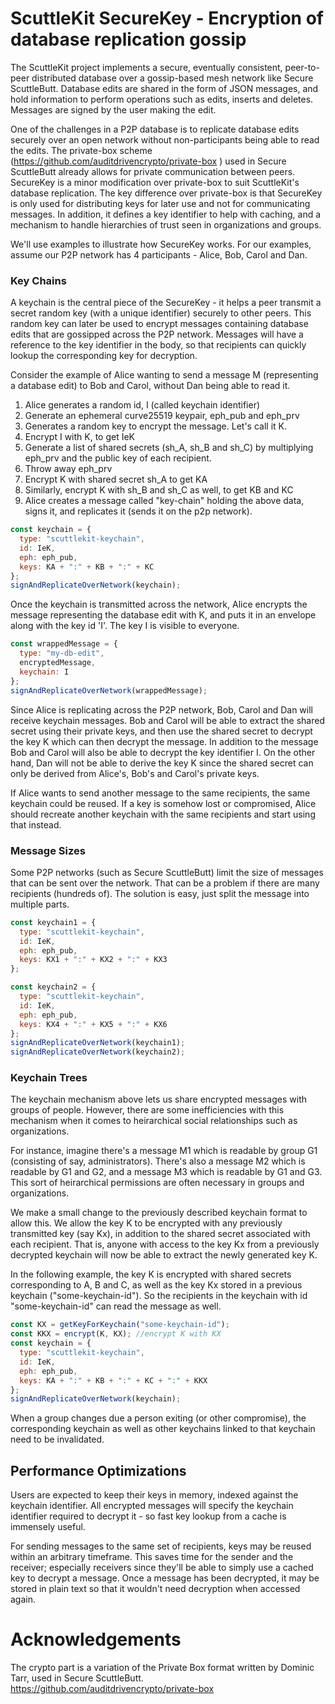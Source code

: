 # ScuttleKit SecureKey - Encryption of database replication gossip

The ScuttleKit project implements a secure, eventually consistent, peer-to-peer distributed database over a gossip-based mesh network like Secure ScuttleButt. Database edits are shared in the form of JSON messages, and hold information to perform operations such as edits, inserts and deletes. Messages are signed by the user making the edit.

One of the challenges in a P2P database is to replicate database edits securely over an open network without non-participants being able to read the edits. The private-box scheme (https://github.com/auditdrivencrypto/private-box
) used in Secure ScuttleButt already allows for private communication between peers. SecureKey is a minor modification over private-box to suit ScuttleKit's database replication. The key difference over private-box is that SecureKey is only used for distributing keys for later use and not for communicating messages. In addition, it defines a key identifier to help with caching, and a mechanism to handle hierarchies of trust seen in organizations and groups.

We'll use examples to illustrate how SecureKey works. For our examples, assume our P2P network has 4 participants - Alice, Bob, Carol and Dan.

### Key Chains

A keychain is the central piece of the SecureKey - it helps a peer transmit a secret random key (with a unique identifier) securely to other peers. This random key can later be used to encrypt messages containing database edits that are gossipped across the P2P network. Messages will have a reference to the key identifier in the body, so that recipients can quickly lookup the corresponding key for decryption.

Consider the example of Alice wanting to send a message M (representing a database edit) to Bob and Carol, without Dan being able to read it.

1.  Alice generates a random id, I (called keychain identifier)
2.  Generate an ephemeral curve25519 keypair, eph_pub and eph_prv
3.  Generates a random key to encrypt the message. Let's call it K.
4.  Encrypt I with K, to get IeK
5.  Generate a list of shared secrets (sh_A, sh_B and sh_C) by multiplying eph_prv and the public key of each recipient.
6.  Throw away eph_prv
7.  Encrypt K with shared secret sh_A to get KA
8.  Similarly, encrypt K with sh_B and sh_C as well, to get KB and KC
9.  Alice creates a message called "key-chain" holding the above data, signs it, and replicates it (sends it on the p2p network).

```js
const keychain = {
  type: "scuttlekit-keychain",
  id: IeK,
  eph: eph_pub,
  keys: KA + ":" + KB + ":" + KC
};
signAndReplicateOverNetwork(keychain);
```

Once the keychain is transmitted across the network, Alice encrypts the message representing the database edit with K, and puts it in an envelope along with the key id 'I'. The key I is visible to everyone.

```js
const wrappedMessage = {
  type: "my-db-edit",
  encryptedMessage,
  keychain: I
};
signAndReplicateOverNetwork(wrappedMessage);
```

Since Alice is replicating across the P2P network, Bob, Carol and Dan will receive keychain messages. Bob and Carol will be able to extract the shared secret using their private keys, and then use the shared secret to decrypt the key K which can then decrypt the message. In addition to the message Bob and Carol will also be able to decrypt the key identifier I. On the other hand, Dan will not be able to derive the key K since the shared secret can only be derived from Alice's, Bob's and Carol's private keys.

If Alice wants to send another message to the same recipients, the same keychain could be reused. If a key is somehow lost or compromised, Alice should recreate another keychain with the same recipients and start using that instead.

### Message Sizes

Some P2P networks (such as Secure ScuttleButt) limit the size of messages that can be sent over the network. That can be a problem if there are many recipients (hundreds of). The solution is easy, just split the message into multiple parts.

```js
const keychain1 = {
  type: "scuttlekit-keychain",
  id: IeK,
  eph: eph_pub,
  keys: KX1 + ":" + KX2 + ":" + KX3
};

const keychain2 = {
  type: "scuttlekit-keychain",
  id: IeK,
  eph: eph_pub,
  keys: KX4 + ":" + KX5 + ":" + KX6
};
signAndReplicateOverNetwork(keychain1);
signAndReplicateOverNetwork(keychain2);
```

### Keychain Trees

The keychain mechanism above lets us share encrypted messages with groups of people. However, there are some inefficiencies with this mechanism when it comes to heirarchical social relationships such as organizations.

For instance, imagine there's a message M1 which is readable by group G1 (consisting of say, administrators). There's also a message M2 which is readable by G1 and G2, and a message M3 which is readable by G1 and G3. This sort of heirarchical permissions are often necessary in groups and organizations.

We make a small change to the previously described keychain format to allow this. We allow the key K to be encrypted with any previously transmitted key (say Kx), in addition to the shared secret associated with each recipient. That is, anyone with access to the key Kx from a previously decrypted keychain will now be able to extract the newly generated key K.

In the following example, the key K is encrypted with shared secrets corresponding to A, B and C, as well as the key Kx stored in a previous keychain ("some-keychain-id"). So the recipients in the keychain with id "some-keychain-id" can read the message as well.

```js
const KX = getKeyForKeychain("some-keychain-id");
const KKX = encrypt(K, KX); //encrypt K with KX
const keychain = {
  type: "scuttlekit-keychain",
  id: IeK,
  eph: eph_pub,
  keys: KA + ":" + KB + ":" + KC + ":" + KKX
};
signAndReplicateOverNetwork(keychain);
```

When a group changes due a person exiting (or other compromise), the corresponding keychain as well as other keychains linked to that keychain need to be invalidated.

## Performance Optimizations

Users are expected to keep their keys in memory, indexed against the keychain identifier. All encrypted messages will specify the keychain identifier required to decrypt it - so fast key lookup from a cache is immensely useful.

For sending messages to the same set of recipients, keys may be reused within an arbitrary timeframe. This saves time for the sender and the receiver; especially receivers since they'll be able to simply use a cached key to decrypt a message. Once a message has been decrypted, it may be stored in plain text so that it wouldn't need decryption when accessed again.


# Acknowledgements

The crypto part is a variation of the Private Box format written by Dominic Tarr, used in Secure ScuttleButt. https://github.com/auditdrivencrypto/private-box
